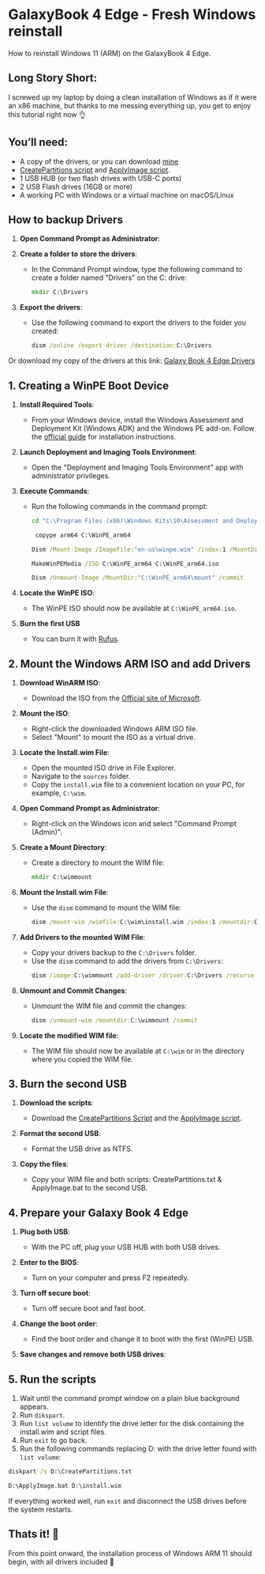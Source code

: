 # GalaxyBook 4 Edge - Fresh Windows reinstall
How to reinstall Windows 11 (ARM) on the GalaxyBook 4 Edge.

## Long Story Short:
I screwed up my laptop by doing a clean installation of Windows as if it were an x86 machine, but thanks to me messing everything up, you get to enjoy this tutorial right now 👌

## You’ll need:
- A copy of the drivers, or you can download [mine](https://1024terabox.com/s/1cYVHED2nhbd3S3cM1zGlaQ)
- [CreatePartitions script](https://github.com/Acercandr0/GalaxyBook-4-Edge-Fresh-Windows-reinstall/blob/main/CreatePartitions.txt) and [ApplyImage script](https://github.com/Acercandr0/GalaxyBook-4-Edge-Fresh-Windows-reinstall/blob/main/ApplyImage.bat).
- 1 USB HUB (or two flash drives with USB-C ports)
- 2 USB Flash drives (16GB or more)
- A working PC with Windows or a virtual machine on macOS/Linux

## How to backup Drivers

1. **Open Command Prompt as Administrator**:

2. **Create a folder to store the drivers**:
   - In the Command Prompt window, type the following command to create a folder named "Drivers" on the C: drive:
     ```cmd
     mkdir C:\Drivers
     ```

3. **Export the drivers**:
   - Use the following command to export the drivers to the folder you created:
     ```cmd
     dism /online /export-driver /destination:C:\Drivers
     ```
Or download my copy of the drivers at this link: [Galaxy Book 4 Edge Drivers](https://1024terabox.com/s/1cYVHED2nhbd3S3cM1zGlaQ)

## 1. Creating a WinPE Boot Device

1. **Install Required Tools**:
   - From your Windows device, install the Windows Assessment and Deployment Kit (Windows ADK) and the Windows PE add-on. Follow the [official guide](https://learn.microsoft.com/en-us/windows-hardware/get-started/adk-install) for installation instructions.

2. **Launch Deployment and Imaging Tools Environment**:
   - Open the "Deployment and Imaging Tools Environment" app with administrator privileges.

3. **Execute Commands**:
   - Run the following commands in the command prompt:
     ```cmd
     cd "C:\Program Files (x86)\Windows Kits\10\Assessment and Deployment Kit\Windows Preinstallation Environment\arm64"
     ```
     ```cmd
      copype arm64 C:\WinPE_arm64
     ```
     ```cmd
     Dism /Mount-Image /ImageFile:"en-us\winpe.wim" /index:1 /MountDir:"C:\WinPE_arm64\mount"
      ```
      ```cmd
     MakeWinPEMedia /ISO C:\WinPE_arm64 C:\WinPE_arm64.iso
      ```
     ```cmd
     Dism /Unmount-Image /MountDir:"C:\WinPE_arm64\mount" /commit
     ```

4. **Locate the WinPE ISO**:
   - The WinPE ISO should now be available at `C:\WinPE_arm64.iso`.

5. **Burn the first USB**
   - You can burn it with [Rufus](https://rufus.ie/en/).

## 2. Mount the Windows ARM ISO and add Drivers

1. **Download WinARM ISO**:
   - Download the ISO from the [Official site of Microsoft](https://www.microsoft.com/es-es/software-download/windows11arm64).
     
2. **Mount the ISO**:
   - Right-click the downloaded Windows ARM ISO file.
   - Select "Mount" to mount the ISO as a virtual drive.

3. **Locate the Install.wim File**:
   - Open the mounted ISO drive in File Explorer.
   - Navigate to the `sources` folder.
   - Copy the `install.wim` file to a convenient location on your PC, for example, `C:\wim`.

4. **Open Command Prompt as Administrator**:
   - Right-click on the Windows icon and select "Command Prompt (Admin)".

5. **Create a Mount Directory**:
   - Create a directory to mount the WIM file:
     ```cmd
     mkdir C:\wimmount
     ```

6. **Mount the Install.wim File**:
   - Use the `dism` command to mount the WIM file:
     ```cmd
     dism /mount-wim /wimfile:C:\wim\install.wim /index:1 /mountdir:C:\wimmount
     ```

6. **Add Drivers to the mounted WIM File**:
   - Copy your drivers backup to the `C:\Drivers` folder.
   - Use the `dism` command to add the drivers from `C:\Drivers`:
     ```cmd
     dism /image:C:\wimmount /add-driver /driver:C:\Drivers /recurse
     ```

7. **Unmount and Commit Changes**:
   - Unmount the WIM file and commit the changes:
     ```cmd
     dism /unmount-wim /mountdir:C:\wimmount /commit
     ```
     
8. **Locate the modified WIM file**:
   - The WIM file should now be available at `C:\wim` or in the directory where you copied the WIM file.

## 3. Burn the second USB

1. **Download the scripts**:
   - Download the [CreatePartitions Script](https://1024terabox.com/s/1GL2oZdSyj4WEn1o7h5S55Q) and the [ApplyImage script](https://1024terabox.com/s/1SDr4T6cQp9GyqAXK44GOqg).
  
2. **Format the second USB**:
   - Format the USB drive as NTFS.
  
3. **Copy the files**:
   - Copy your WIM file and both scripts: CreatePartitions.txt & ApplyImage.bat to the second USB.
  
## 4. Prepare your Galaxy Book 4 Edge

1. **Plug both USB**:
   - With the PC off, plug your USB HUB with both USB drives.

2. **Enter to the BIOS**:
   - Turn on your computer and press F2 repeatedly.
  
3. **Turn off secure boot**:
   - Turn off secure boot and fast boot.
  
4. **Change the boot order**:
   - Find the boot order and change it to boot with the first (WinPE) USB.

5. **Save changes and remove both USB drives**:

## 5. Run the scripts
1. Wait until the command prompt window on a plain blue background appears.
2. Run `dikspart`.
3. Run `list volume` to identify the drive letter for the disk containing the install.wim and script files.
4. Run `exit` to go back.
5. Run the following commands replacing D: with the drive letter found with `list volume`:
```cmd
diskpart /s D:\CreatePartitions.txt
```
```cmd
D:\ApplyImage.bat D:\install.wim
```
If everything worked well, run `exit` and disconnect the USB drives before the system restarts.

## Thats it! 🙌
From this point onward, the installation process of Windows ARM 11 should begin, with all drivers included 🫡



